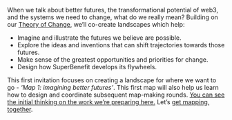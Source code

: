 When we talk about better futures, the transformational potential of web3, and the systems we need to change, what do we really mean? Building on our [Theory of Change](https://miro.com/app/board/uXjVOL6uwCw=/?invite_link_id=490589173313), we’ll co-create landscapes which help: 
- Imagine and illustrate the futures we believe are possible.
- Explore the ideas and inventions that can shift trajectories towards those futures.
- Make sense of the greatest opportunities and priorities for change.
- Design how SuperBenefit develops its flywheels.

This first invitation focuses on creating a landscape for where we want to go - _‘Map 1: imagining better futures’_. This first map will also help us learn how to design and coordinate subsequent map-making rounds. [You can see the initial thinking on the work we’re preparing here.](https://docs.google.com/presentation/d/1P9DdDr9bvtBkhvWKqbZ5tRUTH81U3_CIwdEPtBZcUCc/edit?usp=sharing) Let’s [get mapping, together](https://discord.gg/rddG5gytNH).